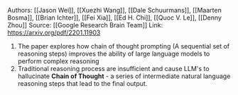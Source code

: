 Authors: [[Jason Wei]], [[Xuezhi Wang]], [[Dale Schuurmans]], [[Maarten Bosma]], [[Brian Ichter]], [[Fei Xia]], [[Ed H. Chi]], [[Quoc V. Le]], [[Denny Zhou]]
Source: [[Google Research Brain Team]]
Link: https://arxiv.org/pdf/2201.11903

1. The paper explores how chain of thought prompting (A sequential set of reasoning steps) improves the ability of large language models to perform complex reasoning 
2. Traditional reasoning process are insufficient and cause LLM's to hallucinate
**Chain of Thought** - a series of intermediate natural language reasoning steps that lead to the final output.